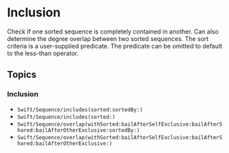 #  Inclusion

Check if one sorted sequence is completely contained in another.
Can also determine the degree overlap between two sorted sequences.
The sort criteria is a user-supplied predicate.
The predicate can be omitted to default to the less-than operator.

## Topics

### Inclusion

- ``Swift/Sequence/includes(sorted:sortedBy:)``
- ``Swift/Sequence/includes(sorted:)``
- ``Swift/Sequence/overlap(withSorted:bailAfterSelfExclusive:bailAfterShared:bailAfterOtherExclusive:sortedBy:)``
- ``Swift/Sequence/overlap(withSorted:bailAfterSelfExclusive:bailAfterShared:bailAfterOtherExclusive:)``
